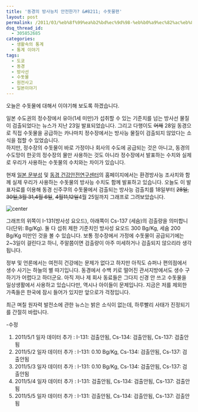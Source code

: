 ```yaml
---
title: '동경의 방사능치 안전한가? &#8211; 수돗물편'
layout: post
permalink: /2011/03/%eb%8f%99%ea%b2%bd%ec%9d%98-%eb%b0%a9%ec%82%ac%eb%8a%a5%ec%b9%98-%ec%95%88%ec%a0%84%ed%95%9c%ea%b0%80-%ec%88%98%eb%8f%97%eb%ac%bc%ed%8e%b8/
dsq_thread_id:
  - 305852685
categories:
  - 생활속의 통계
  - 통계 이야기
tags:
  - 도쿄
  - 동경
  - 방사선
  - 수돗물
  - 원전사고
  - 일본이야기
---
```

오늘은 수돗물에 대해서 이야기해 보도록 하겠습니다.

일본 수도권의 정수장에서 유아(1세 미만)가 섭취할 수 있는 기준치를 넘는 방사선 물질이 검출되었다는 뉴스가 지난 23일 발표되었습니다. 그리고 다행이도 <del datetime="2011-04-01T07:55:55+00:00">어제</del> 28일 동경으로 직접 수돗물을 공급하는 카나마치 정수장에서는 방사능 물질이 검출되지 않았다는 소식을 접할 수 있었습니다.  
하지만, 정수장의 수돗물이 바로 가정이나 회사의 수도에 공급되는 것은 아니고, 동경의 수도망이 한곳의 정수장의 물만 사용하는 것도 아니라 정수장에서 발표하는 수치와 실제로 우리가 사용하는 수돗물의 수치와는 차이가 있습니다.  
  
현재 <a href="http://mextrad.blob.core.windows.net/page/13_Tokyo.html" target="_blank">일본 문부성</a> 및 <a href="http://ftp.jaist.ac.jp/pub/emergency/monitoring.tokyo-eiken.go.jp/monitoring/w-past_data.html" target="_blank">동경 건강안전연구센터</a>의 홈페이지에서는 환경방사능 조사치와 함께 실제 우리가 사용하는 수돗물의 방사능 수치도 함께 발표하고 있습니다. 오늘도 이 발표자료를 이용해 동경 신주쿠의 수돗물에서 검출되는 방사능 검출치를 18일부터 <del datetime="2011-03-31T12:00:04+00:00">28일, 30일,3월 31,4월 6일</del>, <del>4월11,12일</del>4월 25일까지 그래프로 그려보았습니다.

![center](http://i1.wp.com/wsyang.com/wp-content/uploads/2011/05/water20110505.png)

그래프의 위쪽이 I-131(방사성 요오드), 아래쪽이 Cs-137 (세슘)의 검출량을 의미합니다(단위: Bg/Kg). 둘 다 섭취 제한 기준치인 방사성 요오드 300 Bg/Kg, 세슘 200 Bg/Kg 미만인 것을 볼 수 있습니다. 보통 정수장에서 가정에 수돗물이 공급되기에는 2~3일이 걸린다고 하니, 주말쯤이면 검출량이 아주 미세하거나 검출되지 않으리라 생각됩니다.

정부 및 언론에서는 여전히 건강에는 문제가 없다고 하지만 아직도 슈퍼나 편의점에서 생수 사기는 하늘의 별 따기입니다. 동경에서 수백 키로 떨어진 관서지방에서도 생수 구하기가 어렵다고 하더군요. 아직 저나 제 회사 동료들은 그다지 신경 안 쓰고 수돗물을 일상생활에서 사용하고 있습니다만, 역시나 아이들이 문제입니다. 지금은 저를 제외한 가족들은 한국에 잠시 들어가 있지만 앞으로가 걱정입니다.

최근 며칠 원자력 발전소에 관한 뉴스는 밝은 소식이 없는데, 하루빨리 사태가 진정되기를 간절히 바랍니다.

-수정

1.  2011/5/1 일자 데이터 추가 : I-131: 검출안됨, Cs-134: 검출안됨, Cs-137: 검출안됨 
2.  2011/5/2 일자 데이터 추가 : I-131: 0.10 Bg/Kg, Cs-134: 검출안됨, Cs-137: 검출안됨 
3.  2011/5/3 일자 데이터 추가 : I-131: 0.10 Bg/Kg, Cs-134: 검출안됨, Cs-137: 검출안됨 
4.  2011/5/4 일자 데이터 추가 : I-131: 검출안됨, Cs-134: 검출안됨, Cs-137: 검출안됨 
5.  2011/5/5 일자 데이터 추가 : I-131: 검출안됨, Cs-134: 검출안됨, Cs-137: 검출안됨